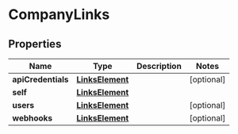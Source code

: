 

# CompanyLinks


## Properties

Name | Type | Description | Notes
------------ | ------------- | ------------- | -------------
**apiCredentials** | [**LinksElement**](LinksElement.md) |  |  [optional]
**self** | [**LinksElement**](LinksElement.md) |  | 
**users** | [**LinksElement**](LinksElement.md) |  |  [optional]
**webhooks** | [**LinksElement**](LinksElement.md) |  |  [optional]



